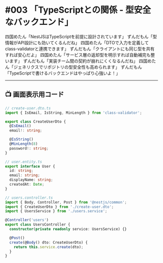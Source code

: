 # #003 「TypeScriptとの関係 - 型安全なバックエンド」

四国めたん「NestJSはTypeScriptを前提に設計されています」
ずんだもん「型情報がAPI設計にも効いてくるんだね」
四国めたん「DTOで入力を定義してclass-validatorと連携できます」
ずんだもん「クライアントにも同じ型を共有すれば安心だよ」
四国めたん「サービス層の返却型を明示すれば自動補完も整います」
ずんだもん「実装チーム間の契約が崩れにくくなるんだね」
四国めたん「ジェネリクスでリポジトリの型安全性も高められます」
ずんだもん「TypeScriptで書けるバックエンドはやっぱり心強いよ！」

---

## 📺 画面表示用コード

```typescript
// create-user.dto.ts
import { IsEmail, IsString, MinLength } from 'class-validator';

export class CreateUserDto {
  @IsEmail()
  email!: string;

  @IsString()
  @MinLength(8)
  password!: string;
}

// user.entity.ts
export interface User {
  id: string;
  email: string;
  displayName: string;
  createdAt: Date;
}

// users.controller.ts
import { Body, Controller, Post } from '@nestjs/common';
import { CreateUserDto } from './create-user.dto';
import { UsersService } from './users.service';

@Controller('users')
export class UsersController {
  constructor(private readonly service: UsersService) {}

  @Post()
  create(@Body() dto: CreateUserDto) {
    return this.service.create(dto);
  }
}
```
